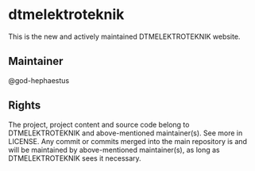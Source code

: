 # dtmelektroteknik

This is the new and actively maintained DTMELEKTROTEKNIK website.

## Maintainer

@god-hephaestus

## Rights

The project, project content and source code belong to DTMELEKTROTEKNIK and above-mentioned maintainer(s). See more in LICENSE. Any commit or commits merged into the main repository is and will be maintained by above-mentioned maintainer(s), as long as DTMELEKTROTEKNIK sees it necessary.
